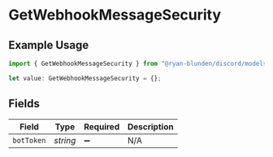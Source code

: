 # GetWebhookMessageSecurity

## Example Usage

```typescript
import { GetWebhookMessageSecurity } from "@ryan-blunden/discord/models/operations";

let value: GetWebhookMessageSecurity = {};
```

## Fields

| Field              | Type               | Required           | Description        |
| ------------------ | ------------------ | ------------------ | ------------------ |
| `botToken`         | *string*           | :heavy_minus_sign: | N/A                |